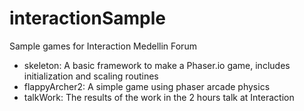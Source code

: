 # interactionSample
Sample games for Interaction Medellin Forum

* skeleton: A basic framework to make a Phaser.io game, includes initialization and scaling routines
* flappyArcher2: A simple game using phaser arcade physics
* talkWork: The results of the work in the 2 hours talk at Interaction  